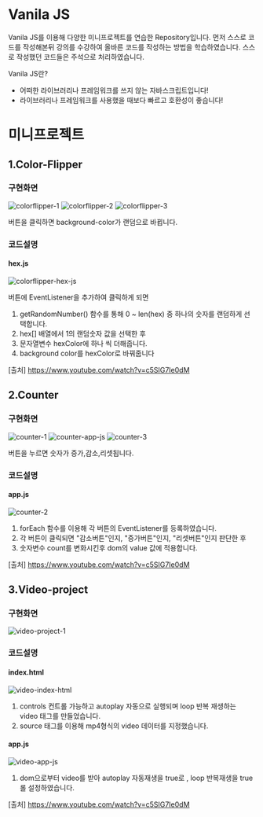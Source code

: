 # Vanila JS

Vanila JS를 이용해 다양한 미니프로젝트를 연습한 Repository입니다. 먼저 스스로 코드를 작성해본뒤 강의를 수강하여 올바른 코드를 작성하는 방법을 학습하였습니다. 스스로 작성했던 코드들은 주석으로 처리하였습니다.

Vanila JS란?
- 어떠한 라이브러리나 프레임워크를 쓰지 않는 자바스크립트입니다!
- 라이브러리나 프레임워크를 사용했을 때보다 빠르고 호환성이 좋습니다!
  
# 미니프로젝트
## 1.Color-Flipper
### 구현화면
![colorflipper-1](https://user-images.githubusercontent.com/50866506/102097267-061d3e00-3e69-11eb-8888-2f4948d41645.JPG)
![colorflipper-2](https://user-images.githubusercontent.com/50866506/102097273-074e6b00-3e69-11eb-8ac1-77dd642c5842.JPG)
![colorflipper-3](https://user-images.githubusercontent.com/50866506/102097275-07e70180-3e69-11eb-98de-a4f70e73d471.JPG)

버튼을 클릭하면 background-color가 랜덤으로 바뀝니다.
### 코드설명
#### hex.js
![colorflipper-hex-js](https://user-images.githubusercontent.com/50866506/102097279-087f9800-3e69-11eb-8b26-988c08707923.JPG)

버튼에 EventListener을 추가하여 클릭하게 되면
1. getRandomNumber() 함수를 통해 0 ~ len(hex) 중 하나의 숫자를 랜덤하게 선택합니다.
2. hex[] 배열에서 1의 랜덤숫자 값을 선택한 후
3. 문자열변수 hexColor에 하나 씩 더해줍니다.
4. background color를 hexColor로 바꿔줍니다

[출처] https://www.youtube.com/watch?v=c5SIG7Ie0dM

## 2.Counter
### 구현화면
![counter-1](https://user-images.githubusercontent.com/50866506/102099005-2a7a1a00-3e6b-11eb-9d7e-9fcef011c120.JPG)
![counter-app-js](https://user-images.githubusercontent.com/50866506/102099009-2b12b080-3e6b-11eb-9f89-743d758125c0.JPG)
![counter-3](https://user-images.githubusercontent.com/50866506/102099010-2b12b080-3e6b-11eb-8e29-0f1c19d7ddf4.JPG)

버튼을 누르면 숫자가 증가,감소,리셋됩니다.
### 코드설명
#### app.js
![counter-2](https://user-images.githubusercontent.com/50866506/102099001-29e18380-3e6b-11eb-8ac5-219909da4506.JPG)

1. forEach 함수를 이용해 각 버튼의 EventListener를 등록하였습니다.
2. 각 버튼이 클릭되면 "감소버튼"인지, "증가버튼"인지, "리셋버튼"인지 판단한 후
3. 숫자변수 count를 변화시킨후 dom의 value 값에 적용합니다.

[출처] https://www.youtube.com/watch?v=c5SIG7Ie0dM
## 3.Video-project
### 구현화면
![video-project-1](https://user-images.githubusercontent.com/50866506/102099768-ffdc9100-3e6b-11eb-9860-d4344f396789.JPG)

### 코드설명
#### index.html
![video-index-html](https://user-images.githubusercontent.com/50866506/102099771-ffdc9100-3e6b-11eb-979e-eda6b72f07ba.JPG)

1. controls 컨트롤 가능하고 autoplay 자동으로 실행되며 loop 반복 재생하는 video 태그를 만들었습니다.
2. source 태그를 이용해 mp4형식의 video 데이터를 지정했습니다.

#### app.js 
![video-app-js](https://user-images.githubusercontent.com/50866506/102099766-feab6400-3e6b-11eb-9c60-2cf0414f807f.JPG)

1. dom으로부터 video를 받아 autoplay 자동재생을 true로 , loop 반복재생을 true롤 설정하였습니다.
   
[출처] https://www.youtube.com/watch?v=c5SIG7Ie0dM

